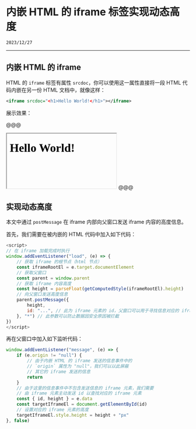 # 内嵌 HTML 的 iframe 标签实现动态高度

``2023/12/27``

- - -

## 内嵌 HTML 的 iframe

HTML 的 ``iframe`` 标签有属性 ``srcdoc``，你可以使用这一属性直接将一段 HTML 代码内嵌在另一份 HTML 文档中，就像这样：

```xml
<iframe srcdoc="<h1>Hello World!</h1>"></iframe>
```

展示效果：

@@@
<iframe srcdoc='<h1>Hello World!</h1>'></iframe>
@@@

## 实现动态高度

本文中通过 ``postMessage`` 在 iframe 内部向父窗口发送 iframe 内容的高度信息。

首先，我们需要在被内嵌的 HTML 代码中加入如下代码：

```javascript
<script>
// 在 iframe 加载完成时执行
window.addEventListener("load", (e) => {
    // 获取 iframe 的根节点（html 节点）
    const iframeRootEl = e.target.documentElement
    // 获取父窗口
    const parent = window.parent
    // 获取 iframe 内容高度
    const height = parseFloat(getComputedStyle(iframeRootEl).height)
    // 向父窗口发送高度信息
    parent.postMessage({
        height,
        id: "...", // 此为 iframe 元素的 id，父窗口可以用于寻找信息对应的 iframe 元素
    }, "*") // 此参数可以防止数据因安全原因被拦截
})
</script>
```

再在父窗口中加入如下监听代码：

```javascript
window.addEventListener("message", (e) => {
    if (e.origin != "null") {
        // 由于内嵌 HTML 的 iframe 发送的信息事件中的
        // `origin` 属性为 "null"，我们可以以此屏蔽
        // 其它的 iframe 发送的信息
        return
    }
    // 由于这里的信息事件中不包含发送信息的 iframe 元素，我们需要
    // 由 iframe 元素主动发送 id 以查找对应的 iframe 元素
    const { id, height } = e.data
    const targetIframeEl = document.getElementById(id)
    // 设置对应的 iframe 元素的高度
    targetIframeEl.style.height = height + "px"
}, false)
```

